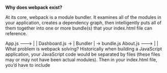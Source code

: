 **Why does webpack exist?**


At its core, webpack is a module bundler. It examines all of the modules in your application, creates a dependency graph, then intelligently puts all of them together into one or more bundle(s) that your index.html file can reference.

App.js --->     |         |
Dashboard.js -> | Bundler | -> bundle.js
About.js --->   |         |
What problem is webpack solving?
Historically when building a JavaScript application, your JavaScript code would be separated by files (these files may or may not have been actual modules). Then in your index.html file, you’d have to include <script> tags to every JavaScript file you had.
```
<body>

  ...

  <script src="http://cdnjs.cloudflare.com/ajax/libs/jquery/2.1.4/jquery.min.js"></script>
  <script src="libs/react.min.js"></script>
  <script src='src/admin.js'></script>
  <script src='src/dashboard.js'></script>
  <script src='src/api.js'></script>
  <script src='src/auth.js'></script>
  <script src='src/rickastley.js'></script>
</body>
```
Not only was this tedious, but it was also error-prone. There were the obvious issues like typos or forgetting to include a file, but more than that, the order of the <script> tags mattered. If you loaded a script that depended on React before loading the React script, things would break. Because webpack (intelligently) creates a bundle for you, both of those problems go away. You don’t have to worry about forgetting a <script> and you don’t have to worry about the order.
```
<body>

  ...

  <script src='dist/bundle.js'></script>
</body>
```
As we’ll soon see, the “module bundling” aspect is just one part of webpack. If needed, you’re also able to tell webpack to make certain transformations on your modules before adding them to the bundle. Examples might include transforming SASS/LESS to regular CSS or “modern JavaScript” to ES5 that the browser can understand.

**Installing webpack** 
Assuming you’ve initialized a new project with npm, there are two packages you need to install to use webpack, webpack and webpack-cli.

``` npm install webpack webpack-cli --save-dev ``` 

Once you’ve installed webpack and webpack-cli, it’s time to start configuring webpack. To do that, you’ll create a webpack.config.js file that exports an object. Naturally, this object is where all the configuration settings for webpack will go.


module.exports = {}
Remember, the whole point of webpack is to “examine all of your modules, (optionally) transform them, then intelligently put all of them together into one or more bundle(s)” If you think about that process, in order to do that, webpack needs to know three things.

**The entry point of your application** 

Which transformations, if any, to make on your code
The location to put the newly formed bundle(s)
The entry point
Whenever your application is composed of modules, there’s always a single module that is the entry point of your application. It’s the module that kicks everything off. Typically, it’s an index.js file. Something like this.
```
index.js
  imports about.js
  imports dashboard.js
    imports graph.js
    imports auth.js
      imports api.js
      ```
If we give webpack the path to this entry file, it’ll use that to create the dependency graph of our application (much like we did above, except… better). To do that, you add an entry property to your webpack config which points to your entry file.

// webpack.config.js

module.exports = {
  entry: './app/index.js'
}
Transformations with Loaders
Now that webpack knows the entry file, the next thing we need to tell it is what transformations to run on our code. To do this, we’ll use what are called “loaders”.

Out of the box, when webpack is building its dependency graph by examining all of your import/require() statements, it’s only able to process JavaScript and JSON files.
```
import auth from './api/auth' // 👍
import config from './utils/config.json' // 👍
import './styles.css' // ⁉️
import logo from './assets/logo.svg' // ⁉️
```
There’s a very good chance that you’re going to want your dependency tree to be made up of more than just JS and JSON files - i.e., you’re going to want to be able to import .css files, .svg files, images, etc, as we’re doing above. This is where “loaders” can help us out. The primary purpose of a loader, as the name suggests, is to give webpack the ability to process more than just JavaScript and JSON files.

The first step to adding any loader is to download it. Because we want to add the ability to import .svg files in our app, we’ll download the svg-inline-loader from npm.

npm install svg-inline-loader --save-dev
Next, we need to add it to our webpack config. All of the information for your loaders will go into an array of objects under module.rules.

// webpack.config.js

module.exports = {
  entry: './app/index.js',
  module: {
    rules: []
  }
}
Now there are two pieces of information we need to give webpack about each loader. First, the type of file we want to run the loader on (in our case, all .svg files). Second, the loader to use on that file type (in our case, svg-inline-loader).

To do this, we’ll have an object with two properties, test and use. test will be a regex to match the file path and use will be the name of the loader we want to use.

// webpack.config.js

module.exports = {
  entry: './app/index.js',
  module: {
    rules: [
      { test: /\.svg$/, use: 'svg-inline-loader' }
    ]
  }
}
Now anywhere in our app, we’ll be able to import .svg files. What about our .css files though? Let’s add a loader for that as well. We’ll use the css-loader.

npm install css-loader --save-dev
// webpack.config.js

module.exports = {
  entry: './app/index.js',
  module: {
    rules: [
      { test: /\.svg$/, use: 'svg-inline-loader' },
      { test: /\.css$/, use: 'css-loader' }
    ]
  }
}
Now anywhere in our app, we can import .svg and .css files. However, there’s still one more loader we need to add to get our styles to work properly. Right now, because of our css-loader, we’re able to import .css files. However, that doesn’t mean those styles are being injected into the DOM. What we really want to do is import a CSS file then have webpack put all of that CSS in a <style> tag in the DOM so they’re active on the page. To do that, we’ll use the style-loader.

npm install style-loader --save-dev
// webpack.config.js

module.exports = {
  entry: './app/index.js',
  module: {
    rules: [
      { test: /\.svg$/, use: 'svg-inline-loader' },
      { test: /\.css$/, use: [ 'style-loader', 'css-loader' ] }
    ]
  }
}
Notice, because we now have two loaders for our .css rule, we change use to be an array. Also, notice that we have style-loader before css-loader. This is important. Webpack will process those in reverse order. So css-loader will interpret the import './styles.css' line then style-loader will inject that CSS into the DOM.

As we just saw with style-loader, loaders can do more than just allow you to import certain file types. They’re also able to run transformations on files before they get added to the final output bundle. The most popular is transforming “next generation JavaScript” to the JavaScript of today that browsers can understand using Babel. To do this, you can use the babel-loader on every .js file.

npm install babel-loader --save-dev
// webpack.config.js

module.exports = {
  entry: './app/index.js',
  module: {
    rules: [
      { test: /\.svg$/, use: 'svg-inline-loader' },
      { test: /\.css$/, use: [ 'style-loader', 'css-loader' ] },
      { test: /\.(js)$/, use: 'babel-loader' }
    ]
  }
}
There are loaders for just about anything you’d need to do. You can check out the full list here.

 **The output**
Now that webpack knows the entry file and what loaders to use, the next thing we need to tell it is where to put the bundle it creates. To do this, you add an output property to your webpack config.

// webpack.config.js

const path = require('path')

module.exports = {
  entry: './app/index.js',
  module: {
    rules: [
      { test: /\.svg$/, use: 'svg-inline-loader' },
      { test: /\.css$/, use: [ 'style-loader', 'css-loader' ] },
      { test: /\.(js)$/, use: 'babel-loader' }
    ]
  },
  output: {
    path: path.resolve(__dirname, 'dist'),
    filename: 'index_bundle.js'
  }
}
So the full process looks something like this.

webpack grabs the entry point located at ./app/index.js.
It examines all of our import and require statements and creates a dependency graph.
webpack starts creating a bundle, whenever it comes across a path we have a loader for, it transforms the code according to that loader then adds it to the bundle.
It takes the final bundle and outputs it at dist/index_bundle.js.
Plugins
We’ve seen how you can use loaders to work on individual files before or while the bundle is being generated. Unlike loaders, plugins allow you to execute certain tasks after the bundle has been created. Because of this, these tasks can be on the bundle itself, or just to your codebase. You can think of plugins as a more powerful, less restrictive version of loaders.

Let’s take a look at a few examples.

HtmlWebpackPlugin
Earlier we saw that the main benefit of webpack was that it would generate a single bundle for us that we could then use to reference inside of our main index.html page.

What HtmlWebpackPlugin does is it will generate this index.html page for us, stick it inside of the same directory where our bundle is put, and automatically include a <script> tag which references the newly generated bundle.

So in our example, because we’ve told webpack to name the final bundle index_bundle.js and put it in a folder called dist, when HtmlWebpackPlugin runs, it’ll create a new index.html file, put it in dist, and include a script to reference the bundle, <script src='index_bundle.js'></script>. Pretty nice, right? Because this file is being generated for us by HtmlWebpackPlugin, even if we change the output path or file name of our bundle, HtmlWebpackPlugin will have that information and it’ll adapt accordingly.

Now, how we do adjust our webpack config in order to utilize HtmlWebpackPlugin? As always, we first need to download it.

npm install html-webpack-plugin --save-dev
Next, we add a plugins property which is an array to our webpack config.
```
// webpack.config.js

const path = require('path')

module.exports = {
  entry: './app/index.js',
  module: {
    rules: [
      { test: /\.svg$/, use: 'svg-inline-loader' },
      { test: /\.css$/, use: [ 'style-loader', 'css-loader' ] },
      { test: /\.(js)$/, use: 'babel-loader' }
    ]
  },
  output: {
    path: path.resolve(__dirname, 'dist'),
    filename: 'index_bundle.js'
  },
  plugins: []
}
Then in order to use HtmlWebpackPlugin, we create a new instance of it inside of our plugins array.

// webpack.config.js

const path = require('path')
const HtmlWebpackPlugin = require('html-webpack-plugin')

module.exports = {
  entry: './app/index.js',
  module: {
    rules: [
      { test: /\.svg$/, use: 'svg-inline-loader' },
      { test: /\.css$/, use: [ 'style-loader', 'css-loader' ] },
      { test: /\.(js)$/, use: 'babel-loader' }
    ]
  },
  output: {
    path: path.resolve(__dirname, 'dist'),
    filename: 'index_bundle.js'
  },
  plugins: [
    new HtmlWebpackPlugin()
  ]
}
```
**EnvironmentPlugin**

If you’re using React, you’ll want to set process.env.NODE_ENV to production before you deploy your code. This tells React to build in production mode which will strip out any developer features like warnings. Webpack makes this simple by providing a plugin called EnvironmentPlugin. It comes as part of the webpack namespace so you don’t need to download it.
```
// webpack.config.js

const path = require('path')
const HtmlWebpackPlugin = require('html-webpack-plugin')
const webpack = require('webpack')

module.exports = {
  entry: './app/index.js',
  module: {
    rules: [
      { test: /\.svg$/, use: 'svg-inline-loader' },
      { test: /\.css$/, use: [ 'style-loader', 'css-loader' ] },
      { test: /\.(js)$/, use: 'babel-loader' }
    ]
  },
  output: {
    path: path.resolve(__dirname, 'dist'),
    filename: 'index_bundle.js'
  },
  plugins: [
    new HtmlWebpackPlugin(),
    new webpack.EnvironmentPlugin({
      'NODE_ENV': 'production'
    })
  ]
}
```
Now, anywhere in our application, we’ll be able to tell if we’re running in production mode by using process.env.NODE_ENV.

HtmlWebpackPlugin and EnvironmentPlugin are just a small taste of what you can do with webpack’s plugin system. Here’s a full list of officially supported plugins.

Mode
Whenever you build your app for production, there are a few steps you want to take. We just learned about one of them which was setting process.env.NODE_ENV to production. Another would be minifying your code and stripping out comments to reduce the bundle size.

Utilizing plugins for each one of these production tasks would work, but there’s a much easier way. In your webpack config, you can set the mode property to development or production depending on which environment you’re in.
```
// webpack.config.js

const path = require('path')
const HtmlWebpackPlugin = require('html-webpack-plugin')

module.exports = {
  entry: './app/index.js',
  module: {
    rules: [
      { test: /\.svg$/, use: 'svg-inline-loader' },
      { test: /\.css$/, use: [ 'style-loader', 'css-loader' ] },
      { test: /\.(js)$/, use: 'babel-loader' }
    ]
  },
  output: {
    path: path.resolve(__dirname, 'dist'),
    filename: 'index_bundle.js'
  },
  plugins: [
    new HtmlWebpackPlugin()
  ],
  mode: 'production'
}
```
Notice we were able to get rid of our EnvironmentPlugin. The reason for that is by setting mode to production, webpack will automatically set process.env.NODE_ENV to production. It will also minify our code and strip out warnings.

Running webpack
At this point, we have a pretty solid grasp on how webpack works and how to configure it, the only other thing we need to do now is actually run it.

Assuming you’re using npm and have a package.json file, you can create a script to execute webpack.
```
// package.json

"scripts": {
  "build": "webpack"
}
```
Now whenever you run npm run build from the command line, webpack will execute and create an optimized bundle named index_bundle.js and put it inside of the dist directory.

Production vs Development Modes
At this point, there’s nothing more about webpack itself that we’re going to cover. However, it is important that you understand how to easily switch between running in development mode and running in production mode.

As we talked about, when we’re building for production, we want everything to be as optimized as possible. When we’re building for development, the opposite is true.

To make it easy to switch between production and development builds, we’ll have two different commands we can run via our npm scripts.

npm run build will build our app for production.

npm run start will start a development server which will automatically regenerate our bundle whenever we make a change to our code.

If you’ll remember, we hardcoded mode to production inside of our webpack config. However, we only want to run in production mode when we run npm run build. If we run npm run start, we want mode set to development. To fix this, let’s adjust our scripts.build property in our package.json file to pass along an environment variable.
```
"scripts": {
  "build": "NODE_ENV='production' webpack",
}
```
If you’re on Windows, the command is a bit different: ```"SET NODE_ENV='production' && webpack"```

Now, inside of our webpack config, we can toggle mode based on process.env.NODE_ENV.

// webpack.config.js

...

  mode: process.env.NODE_ENV === 'production' ? 'production' : 'development'
}
Now whenever we want to build our app for production, we just run npm run build in our command line. That will generate an index.html file and an index_bundle.js file and put them in the dist directory.

webpack DevServer
Unlike building for production, when we’re developing, it’s all about speed. We don’t want to have to re-run webpack and wait for it to rebuild the dist directory every time we change our code. This is where the webpack-dev-server package can help us out.

As the name implies, webpack-dev-server is a development server for webpack. Instead of generating a dist directory, it’ll keep track of your files in memory and serve them via a local server. More than that, it supports live reloading. What that means is whenever you make a change in your code, webpack-dev-server will quickly recompile your code and reload the browser with those changes.

As always, to use it we first need to install it.

```npm install webpack-dev-server --save-dev```
Then all we need to do is update our start script to run webpack-dev-server.
```
"scripts": {
  "build": "NODE_ENV='production' webpack",
  "start": "webpack-dev-server"
}
```
Just like that, we have two commands, one for creating a development server and one for building our app for production.
